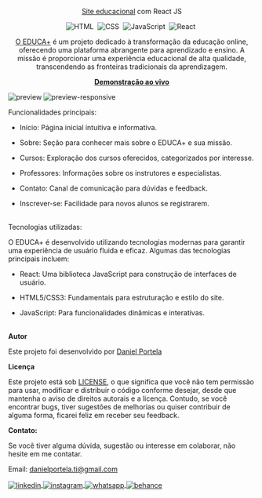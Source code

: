 <div align="center">

<a href="https://site-educa-react.vercel.app/">Site educacional</a> com React JS

![HTML](https://img.shields.io/badge/-HTML-0D1117?style=for-the-badge&logo=html5&labelColor=0D1117)&nbsp;
![CSS](https://img.shields.io/badge/-CSS-0D1117?style=for-the-badge&logo=CSS3&logoColor=blue&labelColor=0D1117)&nbsp;
![JavaScript](https://img.shields.io/badge/-javascript-0D1117?style=for-the-badge&logo=javascript&logoColor=yellow&labelColor=0D1117)&nbsp;
![React](https://img.shields.io/badge/-react-0D1117?style=for-the-badge&logo=react&logoColor=cyan&labelColor=0D1117)&nbsp;

<p><a href="hhttps://site-educa-react.vercel.app/">O EDUCA+</a> é um projeto dedicado à transformação da educação online, oferecendo uma plataforma abrangente para aprendizado e ensino. A missão é proporcionar uma experiência educacional de alta qualidade, transcendendo as fronteiras tradicionais da aprendizagem.</p>

<a href="https://site-educa-react.vercel.app/"><strong>Demonstração ao vivo</strong></a>
</div>

![preview](https://github.com/daniel-portela/site-educa-react/assets/110783805/63262595-de77-4e5a-8b23-8d842e744b36)
![preview-responsive](https://github.com/daniel-portela/site-educa-react/assets/110783805/34a850d0-bc52-45fd-b66a-2fbd1d1457bd)

Funcionalidades principais:

- Início: Página inicial intuitiva e informativa.

- Sobre: Seção para conhecer mais sobre o EDUCA+ e sua missão.

- Cursos: Exploração dos cursos oferecidos, categorizados por interesse.

- Professores: Informações sobre os instrutores e especialistas.

- Contato: Canal de comunicação para dúvidas e feedback.

- Inscrever-se: Facilidade para novos alunos se registrarem.<br><br>

Tecnologias utilizadas:

O EDUCA+ é desenvolvido utilizando tecnologias modernas para garantir uma experiência de usuário fluida e eficaz. Algumas das tecnologias principais incluem:

- React: Uma biblioteca JavaScript para construção de interfaces de usuário.

- HTML5/CSS3: Fundamentais para estruturação e estilo do site.

- JavaScript: Para funcionalidades dinâmicas e interativas.<br><br>


<b>Autor</b>

Este projeto foi desenvolvido por <a href="https://github.com/daniel-portela/">Daniel Portela</a>

<b>Licença</b>

Este projeto está sob [LICENSE](LICENSE), o que significa que você não tem permissão para usar, modificar e distribuir o código conforme desejar, desde que mantenha o aviso de direitos autorais e a licença. Contudo, se você encontrar bugs, tiver sugestões de melhorias ou quiser contribuir de alguma forma, ficarei feliz em receber seu feedback.

<b>Contato:</b>

Se você tiver alguma dúvida, sugestão ou interesse em colaborar, não hesite em me contatar.

Email: <a href="mailto:danielportela.ti@gmail.com">danielportela.ti@gmail.com</a>

<a href="https://linkedin.com/in/danielengineer" target="_blank">
  <img align="center" src="https://img.shields.io/badge/ - LinkedIn-05122A?style=flat&logo=linkedin" alt="linkedin"/>
</a>
 <a href="https://instagram.com/danielengineer_" target="_blank">
 <img align="center" src="https://img.shields.io/badge/ - Instagram-05122A?style=flat&logo=instagram" alt="instagram"/>
</a>
 <a href="https://wa.me/77999109489" target="_blank">
 <img align="center" src="https://img.shields.io/badge/-Whatsapp-05122A?style=flat&logo=whatsapp" alt="whatsapp"/>
</a>
<a href="https://www.behance.net/danielengineer_" target="_blank">
 <img align="center" src="https://img.shields.io/badge/-behance-05122A?style=flat&logo=behance" alt="behance"/>
</a>

